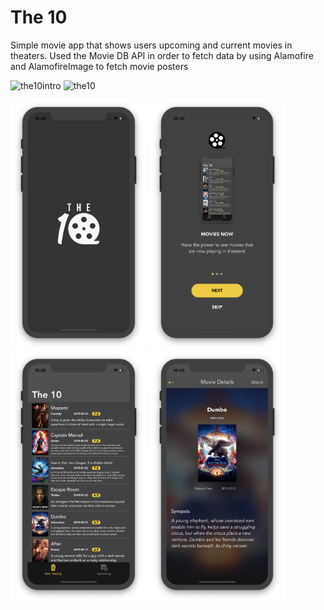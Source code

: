 # The 10
Simple movie app that shows users upcoming and current movies in theaters.
Used the Movie DB API in order to fetch data by using Alamofire and AlamofireImage to fetch movie posters

![the10intro](https://user-images.githubusercontent.com/15641201/56232267-3594fb00-6035-11e9-83cf-b036524de958.gif)
![the10](https://user-images.githubusercontent.com/15641201/56232260-2d3cc000-6035-11e9-9096-a1ba30dcba22.gif)

<img src="launch.png" height="400"> <img src="tutorial.png" height="400"> <img src="main.png" height="400"> <img src="moviedetails.png" height="400">
